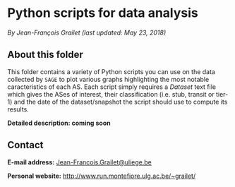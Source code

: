 # Python scripts for data analysis

*By Jean-François Grailet (last updated: May 23, 2018)*

## About this folder

This folder contains a variety of Python scripts you can use on the data collected by `SAGE` to 
plot various graphs highlighting the most notable caracteristics of each AS. Each script simply 
requires a *Dataset* text file which gives the ASes of interest, their classification (i.e. stub, 
transit or tier-1) and the date of the dataset/snapshot the script should use to compute its 
results.

**Detailed description: coming soon**

## Contact

**E-mail address:** Jean-Francois.Grailet@uliege.be

**Personal website:** http://www.run.montefiore.ulg.ac.be/~grailet/
